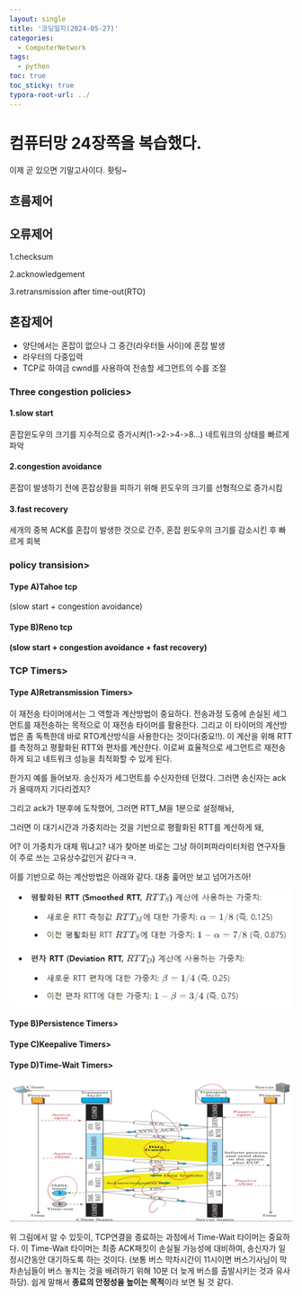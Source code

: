```yaml
---
layout: single
title: '코딩일지(2024-05-27)'
categories:
  - ComputerNetwork
tags:
  - python
toc: true
toc_sticky: true
typora-root-url: ../
---
```








# 컴퓨터망 24장쪽을 복습했다.



이제 곧 있으면 기말고사이다.  홧팅~



## 흐름제어





## 오류제어

1.checksum

2.acknowledgement

3.retransmission after time-out(RTO)





## 혼잡제어

- 양단에서는 혼잡이 없으나 그 중간(라우터들 사이)에 혼잡 발생
- 라우터의 다중입력
- TCP로 하여금 cwnd를 사용하여 전송할 세그먼트의 수를 조절





### Three congestion policies>

#### 1.slow start

혼잡윈도우의 크기를 지수적으로 증가시켜(1->2->4->8...) 네트워크의 상태를 빠르게 파악



#### 2.congestion avoidance

혼잡이 발생하기 전에 혼잡상황을 피하기 위해 윈도우의 크기를 선형적으로 증가시킴



#### 3.fast recovery

세개의 중복 ACK를 혼잡이 발생한 것으로 간주, 혼잡 윈도우의 크기를 감소시킨 후 빠르게 회복



### policy transision>

#### Type A)Tahoe tcp

(slow start + congestion avoidance)



#### Type B)Reno tcp

#### (slow start + congestion avoidance + fast recovery)





### TCP Timers>

#### Type A)Retransmission Timers>

이 재전송 타이머에서는 그 역할과 계산방법이 중요하다. 전송과정 도중에 손실된 세그먼트를 재전송하는 목적으로 이 재전송 타이머를 활용한다. 그리고 이 타이머의 계산방법은 좀 독특한데 바로 RTO계산방식을 사용한다는 것이다(중요!!). 이 계산을 위해 RTT를 측정하고 평활화된 RTT와 편차를 계산한다. 이로써 효율적으로 세그먼트르 재전송하게 되고 네트워크 성능을 최적화할 수 있게 된다.

한가지 예를 들어보자. 송신자가 세그먼트를 수신자한테 던졌다. 그러면 송신자는 ack가 올때까지 기다리겠지?

그리고 ack가 1분후에 도착했어, 그러면 RTT_M을 1분으로 설정해놔, 

그러면 이 대기시간과 가중치라는 것을 기반으로 평활화된 RTT를 계산하게 돼, 

어? 이 가중치가 대체 뭐냐고? 내가 찾아본 바로는 그냥 하이퍼파라미터처럼 연구자들이 주로 쓰는 고유상수값인거 같다ㅋㅋ.

이를 기반으로 하는 계산방법은 아래와 같다. 대충 훑어만 보고 넘어가즈아!

![brave_bobB0WPtb2](/images/2024-05-27-codinglog(128)/brave_bobB0WPtb2.webp)
  

#### Type B)Persistence Timers>



#### Type C)Keepalive Timers>





#### Type D)Time-Wait Timers>

![brave_22LgjopmQD](/images/2024-05-27-codinglog(128)/brave_22LgjopmQD.webp)

위 그림에서 알 수 있듯이, TCP연결을 종료하는 과정에서 Time-Wait 타이머는 중요하다. 이 Time-Wait 타이머는 최종 ACK패킷이 손실될 가능성에 대비하여, 송신자가 일정시간동안 대기하도록 하는 것이다. (보통 버스 막차시간이 11시이면 버스기사님이 막차손님들이 버스 놓치는 것을 배려하기 위해 10분 더 늦게 버스를 출발시키는 것과 유사하당). 쉽게 말해서 <b>종료의 안정성을 높이는 목적</b>이라 보면 될 것 같다.























